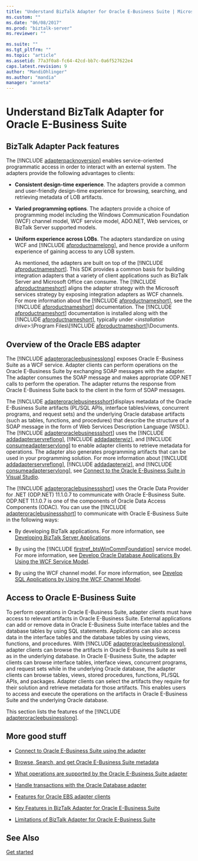 ```yaml
---
title: "Understand BizTalk Adapter for Oracle E-Business Suite | Microsoft Docs"
ms.custom: ""
ms.date: "06/08/2017"
ms.prod: "biztalk-server"
ms.reviewer: ""

ms.suite: ""
ms.tgt_pltfrm: ""
ms.topic: "article"
ms.assetid: 77a3f0a8-fc64-42cd-bb7c-0a6f527622e4
caps.latest.revision: 9
author: "MandiOhlinger"
ms.author: "mandia"
manager: "anneta"
---
```

# Understand BizTalk Adapter for Oracle E-Business Suite
## BizTalk Adapter Pack features
The [!INCLUDE [adapterpacknoversion](../../includes/adapterpacknoversion-md.md)] enables service-oriented programmatic access in order to interact with an external system. The adapters provide the following advantages to clients:  
  
- **Consistent design-time experience**. The adapters provide a common and user-friendly design-time experience for browsing, searching, and retrieving metadata of LOB artifacts.  
  
- **Varied programming options**. The adapters provide a choice of programming model including the Windows Communication Foundation (WCF) channel model, WCF service model, ADO.NET, Web services, or BizTalk Server supported models.  
  
- <strong>Uniform experience across LOBs</strong>. The adapters standardize on using WCF and [!INCLUDE [afproductnamelong](../../includes/afproductnamelong-md.md)], and hence provide a uniform experience of gaining access to any LOB system.  
  
  As mentioned, the adapters are built on top of the [!INCLUDE [afproductnameshort](../../includes/afproductnameshort-md.md)]. This SDK  provides a common basis for building integration adapters that a variety of client applications such as BizTalk Server and Microsoft Office can consume. The [!INCLUDE [afproductnameshort](../../includes/afproductnameshort-md.md)] aligns the adapter strategy with the Microsoft services strategy by exposing integration adapters as WCF channels. For more information about the [!INCLUDE [afproductnameshort](../../includes/afproductnameshort-md.md)], see the [!INCLUDE [afproductnameshort](../../includes/afproductnameshort-md.md)] documentation. The [!INCLUDE [afproductnameshort](../../includes/afproductnameshort-md.md)] documentation is installed along with the [!INCLUDE [afproductnameshort](../../includes/afproductnameshort-md.md)], typically under \<<em>installation drive</em>\>:\Program Files\\[!INCLUDE [afproductnameshort](../../includes/afproductnameshort-md.md)]\Documents.  

## Overview of the Oracle EBS adapter
The [!INCLUDE [adapteroracleebusinesslong](../../includes/adapteroracleebusinesslong-md.md)] exposes Oracle E-Business Suite as a WCF service. Adapter clients can perform operations on the Oracle E-Business Suite by exchanging SOAP messages with the adapter. The adapter consumes the SOAP message and makes appropriate ODP.NET calls to perform the operation. The adapter returns the response from Oracle E-Business Suite back to the client in the form of SOAP messages.  
  
 The [!INCLUDE [adapteroraclebusinessshort](../../includes/adapteroraclebusinessshort-md.md)]displays metadata of the Oracle E-Business Suite artifacts (PL/SQL APIs, interface tables/views, concurrent programs, and request sets) and the underlying Oracle database artifacts (such as tables, functions, and procedures) that describe the structure of a SOAP message in the form of Web Services Description Language (WSDL). The [!INCLUDE [adapteroraclebusinessshort](../../includes/adapteroraclebusinessshort-md.md)] uses the [!INCLUDE [addadapterservreflong](../../includes/addadapterservreflong-md.md)], [!INCLUDE [addadapterwiz](../../includes/addadapterwiz-md.md)], and [!INCLUDE [consumeadapterservlong](../../includes/consumeadapterservlong-md.md)] to enable adapter clients to retrieve metadata for operations. The adapter also generates programming artifacts that can be used in your programming solution. For more information about [!INCLUDE [addadapterservreflong](../../includes/addadapterservreflong-md.md)], [!INCLUDE [addadapterwiz](../../includes/addadapterwiz-md.md)], and [!INCLUDE [consumeadapterservlong](../../includes/consumeadapterservlong-md.md)], see [Connect to the Oracle E-Business Suite in Visual Studio](../../adapters-and-accelerators/adapter-oracle-ebs/connect-to-the-oracle-e-business-suite-in-visual-studio.md).  
  
 The [!INCLUDE [adapteroraclebusinessshort](../../includes/adapteroraclebusinessshort-md.md)] uses the Oracle Data Provider for .NET (ODP.NET) 11.1.0.7 to communicate with Oracle E-Business Suite. ODP.NET 11.1.0.7 is one of the components of Oracle Data Access Components (ODAC). You can use the [!INCLUDE [adapteroraclebusinessshort](../../includes/adapteroraclebusinessshort-md.md)] to communicate with Oracle E-Business Suite in the following ways:  
  
- By developing BizTalk applications. For more information, see [Developing BizTalk Server  Applications](../../core/developing-biztalk-server-applications.md).  
  
- By using the [!INCLUDE [firstref_btsWinCommFoundation](../../includes/firstref-btswincommfoundation-md.md)] service model. For more information, see [Develop Oracle Database Applications By Using the WCF Service Model](../../adapters-and-accelerators/adapter-oracle-database/develop-oracle-database-applications-using-the-wcf-service-model.md).  
  
- By using the WCF channel model. For more information, see [Develop SQL Applications by Using the WCF Channel Model](../../adapters-and-accelerators/adapter-sql/develop-sql-applications-using-the-wcf-channel-model.md).  

## Access to Oracle E-Business Suite
 To perform operations in Oracle E-Business Suite, adapter clients must have access to relevant artifacts in Oracle E-Business Suite. External applications can add or remove data in Oracle E-Business Suite interface tables and the database tables by using SQL statements. Applications can also access data in the interface tables and the database tables by using views, functions, and procedures. With [!INCLUDE [adapteroracleebusinesslong](../../includes/adapteroracleebusinesslong-md.md)], adapter clients can browse the artifacts in Oracle E-Business Suite as well as in the underlying database. In Oracle E-Business Suite, the adapter clients can browse interface tables, interface views, concurrent programs, and request sets while in the underlying Oracle database, the adapter clients can browse tables, views, stored procedures, functions, PL/SQL APIs, and packages. Adapter clients can select the artifacts they require for their solution and retrieve metadata for those artifacts. This enables users to access and execute the operations on the artifacts in Oracle E-Business Suite and the underlying Oracle database.  
  
 This section lists the features of the [!INCLUDE [adapteroracleebusinesslong](../../includes/adapteroracleebusinesslong-md.md)].  
  
## More good stuff  
  
-    [Connect to Oracle E-Business Suite using the adapter](../../adapters-and-accelerators/adapter-oracle-ebs/connect-to-oracle-e-business-suite-using-the-adapter.md)

- [Browse, Search, and get Oracle E-Business Suite metadata](../../adapters-and-accelerators/adapter-oracle-ebs/browse-search-and-get-oracle-e-business-suite-metadata.md)

- [What operations are supported by the Oracle E-Business Suite adapter](../../adapters-and-accelerators/adapter-oracle-ebs/what-operations-are-supported-by-the-oracle-e-business-suite-adapter.md)

- [Handle transactions with the Oracle Database adapter](../../adapters-and-accelerators/adapter-oracle-database/handle-transactions-with-the-oracle-database-adapter.md) 

- [Features for Oracle EBS adapter clients](../../adapters-and-accelerators/adapter-oracle-ebs/features-for-oracle-ebs-adapter-clients.md) 

-   [Key Features in BizTalk Adapter for Oracle E-Business Suite](../../adapters-and-accelerators/adapter-oracle-ebs/key-features-in-biztalk-adapter-for-oracle-e-business-suite.md)  
  
-   [Limitations of BizTalk Adapter for Oracle E-Business Suite](../../adapters-and-accelerators/adapter-oracle-ebs/limitations-of-biztalk-adapter-for-oracle-e-business-suite.md)  
  
## See Also  
[Get started](../../adapters-and-accelerators/adapter-oracle-ebs/get-started-with-the-biztalk-adapter-for-oracle-e-business-suite.md)